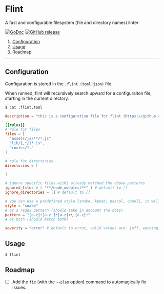 # Flint

A fast and configurable filesystem (file and directory names) linter

[![GoDoc](https://godoc.org/github.com/z0mbie42/flint?status.svg)](https://godoc.org/github.com/z0mbie42/flint)
[![GitHub release](https://img.shields.io/github/release/z0mbie42/flint.svg)](https://github.com/z0mbie42/flint)

1. [Configuration](#configuration)
2. [Usage](#usage)
3. [Roadmap](#roadmap)

-------------------

## Configuration

Configuration is stored in the `.flint.(toml|json)` file.

When runned, flint will recursively search upward for a configuraiton file, starting in the current
directory.

```bash
$ cat .flint.toml
```


```toml
description = "this is a configuration file for flint (https://github.com/z0mbie42/flint"

[[rules]]
# rule for files
files = [
  "assets/js/**/*.js",
  "lib/{,*/}*.js",
  "routes/*."
]

# rule for directories
directories = [

]

# ignore specific files wichi already matched the above patterns
ignored_files = [ "**/node_modules/**" ] # default to []
ignore_directories = [] # default to []

# you can use a predefined style [snake, kebab, pascal, camel], it will check parts between dots eg for main.go: "main" and "go"
style = "snake"
# or a regex pattern (should take in account the dots)
pattern = "[a-z]+[a-z_]*[a-z]+\.[a-z]+"
# or both (should match both)

severity = "error" # default to error, valid values are: [off, warning, error]
```



## Usage

```bash
$ flint
```


## Roadmap

- [ ] Add the `fix` (with the `--plan` option) command to automagically fix issues.
